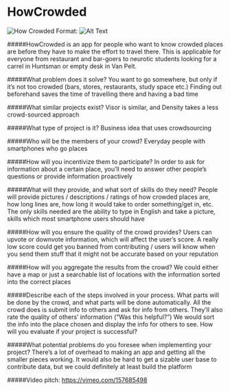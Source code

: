 # HowCrowded

![How Crowded](/images/HowCrowded.png)
Format: ![Alt Text](url)

#####HowCrowded is an app for people who want to know crowded places are before they have to make the effort to travel there. This is applicable for everyone from restaurant and bar-goers to neurotic students looking for a carrel in Huntsman or empty desk in Van Pelt.

#####What problem does it solve?
You want to go somewhere, but only if it’s not too crowded (bars, stores, restaurants, study space etc.) Finding out beforehand saves the time of travelling there and having a bad time

#####What similar projects exist?
Visor is similar, and Density takes a less crowd-sourced approach

#####What type of project is it?
Business idea that uses crowdsourcing

#####Who will be the members of your crowd?
Everyday people with smartphones who go places

#####How will you incentivize them to participate?
In order to ask for information about a certain place, you’ll need to answer other people’s questions or provide information proactively

#####What will they provide, and what sort of skills do they need?
People will provide pictures / descriptions / ratings of how crowded places are, how long lines are, how long it would take to order something/get in, etc. The only skills needed are the ability to type in English and take a picture, skills which most smartphone users should have

#####How will you ensure the quality of the crowd provides?
Users can upvote or downvote information, which will affect the user’s score. A really low score could get you banned from contributing / users will know when you send them stuff that it might not be accurate based on your reputation

#####How will you aggregate the results from the crowd?
We could either have a map or just a searchable list of locations with the information sorted into the correct places

#####Describe each of the steps involved in your process. What parts will be done by the crowd, and what parts will be done automatically.
All the crowd does is submit info to others and ask for info from others. They’ll also rate the quality of others’ information (“Was this helpful?”) We would sort the info into the place chosen and display the info for others to see. 
How will you evaluate if your project is successful?

#####What potential problems do you foresee when implementing your project?
There’s a lot of overhead to making an app and getting all the smaller pieces working. It would also be hard to get a sizable user base to contribute data, but we could definitely at least build the platform

#####Video pitch:	https://vimeo.com/157685498
